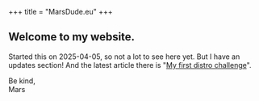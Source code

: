 +++
title = "MarsDude.eu"
+++

## Welcome to my website.

Started this on 2025-04-05, so not a lot to see here yet. But I have an updates section! And the latest article there is "[My first distro challenge](/updates/2025/01-my-first-distro-challenge/)".

Be kind,\
Mars
